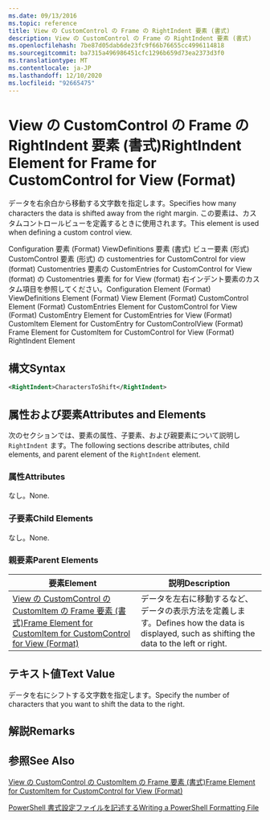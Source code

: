 ```yaml
---
ms.date: 09/13/2016
ms.topic: reference
title: View の CustomControl の Frame の RightIndent 要素 (書式)
description: View の CustomControl の Frame の RightIndent 要素 (書式)
ms.openlocfilehash: 7be87d05dab6de23fc9f66b76655cc4996114818
ms.sourcegitcommit: ba7315a496986451cfc1296b659d73ea2373d3f0
ms.translationtype: MT
ms.contentlocale: ja-JP
ms.lasthandoff: 12/10/2020
ms.locfileid: "92665475"
---
```

# <a name="rightindent-element-for-frame-for-customcontrol-for-view-format"></a><span data-ttu-id="eb00c-103">View の CustomControl の Frame の RightIndent 要素 (書式)</span><span class="sxs-lookup"><span data-stu-id="eb00c-103">RightIndent Element for Frame for CustomControl for View (Format)</span></span>

<span data-ttu-id="eb00c-104">データを右余白から移動する文字数を指定します。</span><span class="sxs-lookup"><span data-stu-id="eb00c-104">Specifies how many characters the data is shifted away from the right margin.</span></span> <span data-ttu-id="eb00c-105">この要素は、カスタムコントロールビューを定義するときに使用されます。</span><span class="sxs-lookup"><span data-stu-id="eb00c-105">This element is used when defining a custom control view.</span></span>

<span data-ttu-id="eb00c-106">Configuration 要素 (Format) ViewDefinitions 要素 (書式) ビュー要素 (形式) CustomControl 要素 (形式) の customentries for CustomControl for view (format) Customentries 要素の CustomEntries for CustomControl for View (format) の Customentries 要素 for for View (format) 右インデント要素のカスタム項目を参照してください。</span><span class="sxs-lookup"><span data-stu-id="eb00c-106">Configuration Element (Format) ViewDefinitions Element (Format) View Element (Format) CustomControl Element (Format) CustomEntries Element for CustomControl for View (Format) CustomEntry Element for CustomEntries for View (Format) CustomItem Element for CustomEntry for CustomControlView (Format) Frame Element for CustomItem for CustomControl for View (Format) RightIndent Element</span></span>

## <a name="syntax"></a><span data-ttu-id="eb00c-107">構文</span><span class="sxs-lookup"><span data-stu-id="eb00c-107">Syntax</span></span>

```xml
<RightIndent>CharactersToShift</RightIndent>
```

## <a name="attributes-and-elements"></a><span data-ttu-id="eb00c-108">属性および要素</span><span class="sxs-lookup"><span data-stu-id="eb00c-108">Attributes and Elements</span></span>

<span data-ttu-id="eb00c-109">次のセクションでは、要素の属性、子要素、および親要素について説明し `RightIndent` ます。</span><span class="sxs-lookup"><span data-stu-id="eb00c-109">The following sections describe attributes, child elements, and parent element of the `RightIndent` element.</span></span>

### <a name="attributes"></a><span data-ttu-id="eb00c-110">属性</span><span class="sxs-lookup"><span data-stu-id="eb00c-110">Attributes</span></span>

<span data-ttu-id="eb00c-111">なし。</span><span class="sxs-lookup"><span data-stu-id="eb00c-111">None.</span></span>

### <a name="child-elements"></a><span data-ttu-id="eb00c-112">子要素</span><span class="sxs-lookup"><span data-stu-id="eb00c-112">Child Elements</span></span>

<span data-ttu-id="eb00c-113">なし。</span><span class="sxs-lookup"><span data-stu-id="eb00c-113">None.</span></span>

### <a name="parent-elements"></a><span data-ttu-id="eb00c-114">親要素</span><span class="sxs-lookup"><span data-stu-id="eb00c-114">Parent Elements</span></span>

|<span data-ttu-id="eb00c-115">要素</span><span class="sxs-lookup"><span data-stu-id="eb00c-115">Element</span></span>|<span data-ttu-id="eb00c-116">説明</span><span class="sxs-lookup"><span data-stu-id="eb00c-116">Description</span></span>|
|-------------|-----------------|
|[<span data-ttu-id="eb00c-117">View の CustomControl の CustomItem の Frame 要素 (書式)</span><span class="sxs-lookup"><span data-stu-id="eb00c-117">Frame Element for CustomItem for CustomControl for View (Format)</span></span>](./frame-element-for-customitem-for-customcontrol-for-view-format.md)|<span data-ttu-id="eb00c-118">データを左右に移動するなど、データの表示方法を定義します。</span><span class="sxs-lookup"><span data-stu-id="eb00c-118">Defines how the data is displayed, such as shifting the data to the left or right.</span></span>|

## <a name="text-value"></a><span data-ttu-id="eb00c-119">テキスト値</span><span class="sxs-lookup"><span data-stu-id="eb00c-119">Text Value</span></span>

<span data-ttu-id="eb00c-120">データを右にシフトする文字数を指定します。</span><span class="sxs-lookup"><span data-stu-id="eb00c-120">Specify the number of characters that you want to shift the data to the right.</span></span>

## <a name="remarks"></a><span data-ttu-id="eb00c-121">解説</span><span class="sxs-lookup"><span data-stu-id="eb00c-121">Remarks</span></span>

## <a name="see-also"></a><span data-ttu-id="eb00c-122">参照</span><span class="sxs-lookup"><span data-stu-id="eb00c-122">See Also</span></span>

[<span data-ttu-id="eb00c-123">View の CustomControl の CustomItem の Frame 要素 (書式)</span><span class="sxs-lookup"><span data-stu-id="eb00c-123">Frame Element for CustomItem for CustomControl for View (Format)</span></span>](./frame-element-for-customitem-for-customcontrol-for-view-format.md)

[<span data-ttu-id="eb00c-124">PowerShell 書式設定ファイルを記述する</span><span class="sxs-lookup"><span data-stu-id="eb00c-124">Writing a PowerShell Formatting File</span></span>](./writing-a-powershell-formatting-file.md)
